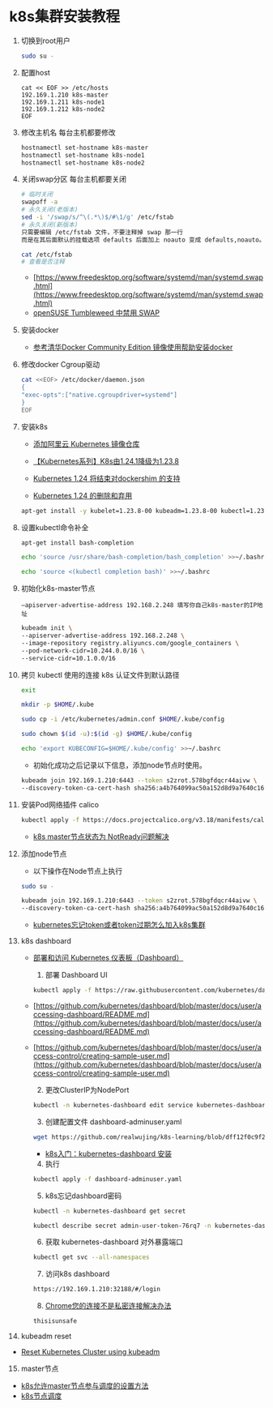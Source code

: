 # k8s集群安装教程

1. 切换到root用户

    ```bash
    sudo su -
    ```

2. 配置host

    ```plain
    cat << EOF >> /etc/hosts
    192.169.1.210 k8s-master
    192.169.1.211 k8s-node1
    192.169.1.212 k8s-node2
    EOF
    ```

3. 修改主机名
每台主机都要修改

    ```bash
    hostnamectl set-hostname k8s-master
    hostnamectl set-hostname k8s-node1
    hostnamectl set-hostname k8s-node2
    ```

4. 关闭swap分区
每台主机都要关闭

    ```bash
    # 临时关闭
    swapoff -a
    # 永久关闭(老版本)
    sed -i '/swap/s/^\(.*\)$/#\1/g' /etc/fstab
    # 永久关闭(新版本)
    只需要编辑 /etc/fstab 文件，不要注释掉 swap 那一行
    而是在其后面默认的挂载选项 defaults 后面加上 noauto 变成 defaults,noauto。
    
    cat /etc/fstab
    # 查看是否注释
    ```
    
    * [https://www.freedesktop.org/software/systemd/man/systemd.swap.html](https://www.freedesktop.org/software/systemd/man/systemd.swap.html)
    * [openSUSE Tumbleweed 中禁用 SWAP](https://cnzhx.net/blog/disable-swap-in-opensuse-tumbleweed/)

5. 安装docker

    * [参考清华Docker Community Edition 镜像使用帮助安装docker](https://mirrors.tuna.tsinghua.edu.cn/help/docker-ce/)

6. 修改docker Cgroup驱动

    ```bash
    cat <<EOF> /etc/docker/daemon.json
    {
    "exec-opts":["native.cgroupdriver=systemd"]
    }
    EOF
    ```

7. 安装k8s

    * [添加阿里云 Kubernetes 镜像仓库](https://developer.aliyun.com/mirror/kubernetes?spm=a2c6h.13651102.0.0.73bf1b11EI1d2X)

    * [【Kubernetes系列】K8s由1.24.1降级为1.23.8
](https://blog.csdn.net/u012069313/article/details/125561711)

    * [Kubernetes 1.24 将结束对dockershim 的支持
](https://www.51cto.com/article/707507.html)

    * [Kubernetes 1.24 的删除和弃用](https://kubernetes.io/zh-cn/blog/2022/04/07/upcoming-changes-in-kubernetes-1-24/)

    ```bash
    apt-get install -y kubelet=1.23.8-00 kubeadm=1.23.8-00 kubectl=1.23.8-00
    ```

8. 设置kubectl命令补全

    ```bash
    apt-get install bash-completion
    ```

    ```bash
    echo 'source /usr/share/bash-completion/bash_completion' >>~/.bashrc
    ```

    ```bash
    echo 'source <(kubectl completion bash)' >>~/.bashrc
    ```

9. 初始化k8s-master节点

    ```plain
    –apiserver-advertise-address 192.168.2.248 填写你自己k8s-master的IP地址
    ```

    ```bash
    kubeadm init \
    --apiserver-advertise-address 192.168.2.248 \
    --image-repository registry.aliyuncs.com/google_containers \
    --pod-network-cidr=10.244.0.0/16 \
    --service-cidr=10.1.0.0/16 
    ```

10. 拷贝 kubectl 使用的连接 k8s 认证文件到默认路径

    ```bash
    exit
    ```

    ```bash
    mkdir -p $HOME/.kube
    ```

    ```bash
    sudo cp -i /etc/kubernetes/admin.conf $HOME/.kube/config
    ```

    ```bash
    sudo chown $(id -u):$(id -g) $HOME/.kube/config
    ```

    ``` bash
    echo 'export KUBECONFIG=$HOME/.kube/config' >>~/.bashrc
    ```

    * 初始化成功之后记录以下信息，添加node节点时使用。

    ```bash
    kubeadm join 192.169.1.210:6443 --token s2zrot.578bgfdqcr44aivw \
    --discovery-token-ca-cert-hash sha256:a4b764099ac50a152d8d9a7640c16380297bae8c7ffafd6e3ca76144bfde9f6c
    ```

11. 安装Pod网络插件 calico

    ```bash
    kubectl apply -f https://docs.projectcalico.org/v3.18/manifests/calico.yaml
    ```

    * [k8s master节点状态为 NotReady问题解决
](https://blog.csdn.net/w849593893/article/details/119883531)

12. 添加node节点
    * 以下操作在Node节点上执行

    ```bash
    sudo su -
    ```

    ```bash
    kubeadm join 192.169.1.210:6443 --token s2zrot.578bgfdqcr44aivw \
    --discovery-token-ca-cert-hash sha256:a4b764099ac50a152d8d9a7640c16380297bae8c7ffafd6e3ca76144bfde9f6c
    ```

    * [kubernetes忘记token或者token过期怎么加入k8s集群](https://www.cnblogs.com/linyouyi/p/10850904.html)

13. k8s dashboard
    * [部署和访问 Kubernetes 仪表板（Dashboard）
](https://kubernetes.io/zh-cn/docs/tasks/access-application-cluster/web-ui-dashboard/)
        1. 部署 Dashboard UI

        ```bash
        kubectl apply -f https://raw.githubusercontent.com/kubernetes/dashboard/v2.5.0/aio/deploy/recommended.yaml
        ```

    * [https://github.com/kubernetes/dashboard/blob/master/docs/user/accessing-dashboard/README.md](https://github.com/kubernetes/dashboard/blob/master/docs/user/accessing-dashboard/README.md)

    * [https://github.com/kubernetes/dashboard/blob/master/docs/user/access-control/creating-sample-user.md](https://github.com/kubernetes/dashboard/blob/master/docs/user/access-control/creating-sample-user.md)

        2. 更改ClusterIP为NodePort

        ```bash
        kubectl -n kubernetes-dashboard edit service kubernetes-dashboard
        ```

        3. 创建配置文件 dashboard-adminuser.yaml

        ```bash
        wget https://github.com/realwujing/k8s-learning/blob/dff12f0c9f2cf74ee13e0aa44babbd2786279bf2/k8s%E9%9B%86%E7%BE%A4%E9%83%A8%E7%BD%B2/dashboard-adminuser.yaml
        ```

        - [k8s入门：kubernetes-dashboard 安装
](https://blog.csdn.net/qq_41538097/article/details/125561769)

        4. 执行

        ```bash
        kubectl apply -f dashboard-adminuser.yaml
        ```

        5. k8s忘记dashboard密码

        ```bash
        kubectl -n kubernetes-dashboard get secret
        ```

        ```bash
        kubectl describe secret admin-user-token-76rq7 -n kubernetes-dashboard
        ```

        6. 获取 kubernetes-dashboard 对外暴露端口

        ```bash
        kubectl get svc --all-namespaces
        ```

        7. 访问k8s dashboard
        ```bash
        https://192.169.1.210:32188/#/login
        ```
        8. [Chrome您的连接不是私密连接解决办法
](https://www.jianshu.com/p/1719a27137e3)
        ```plain
        thisisunsafe
        ```

14. kubeadm reset

- [Reset Kubernetes Cluster using kubeadm](https://sandeepnkulkarni.wordpress.com/2020/07/11/reset-kubernetes-cluster-using-kubeadm/)

15. master节点

- [k8s允许master节点参与调度的设置方法](https://www.cnblogs.com/panw/p/16643652.html)
- [k8s节点调度](https://blog.csdn.net/omaidb/article/details/121930341)
